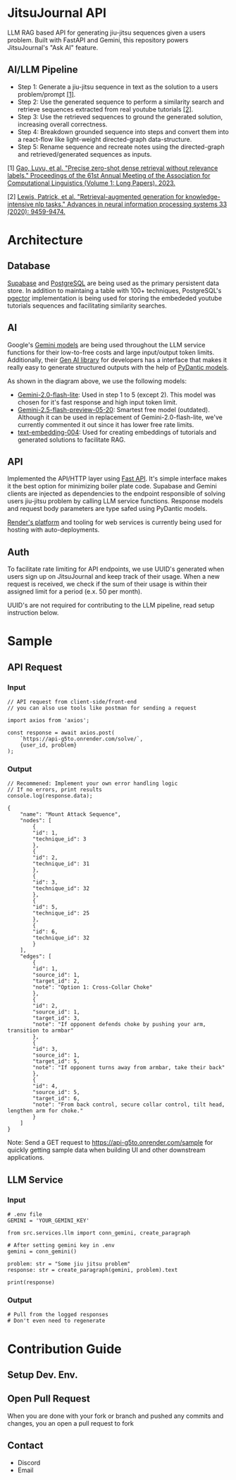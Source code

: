 # JitsuJournal API

LLM RAG based API for generating jiu-jitsu sequences given a users problem. Built with FastAPI and Gemini, this repository powers JitsuJournal's "Ask AI" feature.

## AI/LLM Pipeline

- Step 1: Generate a jiu-jitsu sequence in text as the solution to a users problem/prompt [\[1\]](https://arxiv.org/abs/2212.10496).
- Step 2: Use the generated sequence to perform a similarity search and retrieve sequences extracted from real youtube tutorials [\[2\]](https://arxiv.org/abs/2005.11401).
- Step 3: Use the retrieved sequences to ground the generated solution, increasing overall correctness.
- Step 4: Breakdown grounded sequence into steps and convert them into a react-flow like light-weight directed-graph data-structure.
- Step 5: Rename sequence and recreate notes using the directed-graph and retrieved/generated sequences as inputs.

[1] [Gao, Luyu, et al. &#34;Precise zero-shot dense retrieval without relevance labels.&#34; Proceedings of the 61st Annual Meeting of the Association for Computational Linguistics (Volume 1: Long Papers). 2023.](https://arxiv.org/abs/2212.10496)

[2] [Lewis, Patrick, et al. &#34;Retrieval-augmented generation for knowledge-intensive nlp tasks.&#34; Advances in neural information processing systems 33 (2020): 9459-9474.](https://arxiv.org/abs/2005.11401)

# Architecture

## Database
[Supabase](https://supabase.com/database) and [PostgreSQL](https://www.postgresql.org/) are being used as the primary persistent data store. In addition to maintaing a table with 100+ techniques, PostgreSQL's [pgector](https://github.com/pgvector/pgvector/) implementation is being used for storing the embededed youtube tutorials sequences and facilitating similarity searches.

## AI
Google's [Gemini models](https://ai.google.dev/gemini-api/docs/models) are being used throughout the LLM service functions for their low-to-free costs and large input/output token limits. Additionally, their [Gen AI library](https://github.com/googleapis/python-genai) for developers has a interface that makes it really easy to generate structured outputs with the help of [PyDantic models](https://docs.pydantic.dev/latest/).

As shown in the diagram above, we use the following models:
- [Gemini-2.0-flash-lite](https://ai.google.dev/gemini-api/docs/models#gemini-2.0-flash-lite): Used in step 1 to 5 (except 2). This model was chosen for it's fast response and high input token limit.
- [Gemini-2.5-flash-preview-05-20](https://ai.google.dev/gemini-api/docs/models#gemini-2.5-flash): Smartest free model (outdated). Although it can be used in replacement of Gemini-2.0-flash-lite, we've currently commented it out since it has lower free rate limits.
- [text-embedding-004](https://ai.google.dev/gemini-api/docs/models#text-embedding): Used for creating embeddings of tutorials and generated solutions to facilitate RAG.

## API

Implemented the API/HTTP layer using [Fast API](https://fastapi.tiangolo.com/). It's simple interface makes it the best option for minimizing boiler plate code. Supabase and Gemini clients are injected as dependencies to the endpoint responsible of solving users jiu-jitsu problem by calling LLM service functions. Response models and request body parameters are type safed using PyDantic models.

[Render&#39;s platform](https://render.com/) and tooling for web services is currently being used for hosting with auto-deployments.

## Auth

To facilitate rate limiting for API endpoints, we use UUID's generated when users sign up on JitsuJournal and keep track of their usage. When a new request is received, we check if the sum of their usage is within their assigned limit for a period (e.x. 50 per month).

UUID's are not required for contributing to the LLM pipeline, read setup instruction below.

# Sample

## API Request

### Input

```
// API request from client-side/front-end 
// you can also use tools like postman for sending a request

import axios from 'axios';

const response = await axios.post(
    `https://api-g5to.onrender.com/solve/`,
    {user_id, problem}
);
```

### Output

```
// Recommened: Implement your own error handling logic
// If no errors, print results
console.log(response.data);
```

```
{
    "name": "Mount Attack Sequence",
    "nodes": [
        {
        "id": 1,
        "technique_id": 3
        },
        {
        "id": 2,
        "technique_id": 31
        },
        {
        "id": 3,
        "technique_id": 32
        },
        {
        "id": 5,
        "technique_id": 25
        },
        {
        "id": 6,
        "technique_id": 32
        }
    ],
    "edges": [
        {
        "id": 1,
        "source_id": 1,
        "target_id": 2,
        "note": "Option 1: Cross-Collar Choke"
        },
        {
        "id": 2,
        "source_id": 1,
        "target_id": 3,
        "note": "If opponent defends choke by pushing your arm, transition to armbar"
        },
        {
        "id": 3,
        "source_id": 1,
        "target_id": 5,
        "note": "If opponent turns away from armbar, take their back"
        },
        {
        "id": 4,
        "source_id": 5,
        "target_id": 6,
        "note": "From back control, secure collar control, tilt head, lengthen arm for choke."
        }
    ]
}
```

Note: Send a GET request to https://api-g5to.onrender.com/sample for quickly getting sample data when building UI and other downstream applications.

## LLM Service

### Input

```
# .env file
GEMINI = 'YOUR_GEMINI_KEY'
```

```
from src.services.llm import conn_gemini, create_paragraph

# After setting gemini key in .env
gemini = conn_gemini()

problem: str = "Some jiu jitsu problem"
response: str = create_paragraph(gemini, problem).text

print(response)
```

### Output

```
# Pull from the logged responses
# Don't even need to regenerate
```

# Contribution Guide

## Setup Dev. Env.

## Open Pull Request

When you are done with your fork or branch and pushed any commits and changes, you an open a pull request to fork

## Contact

- Discord
- Email
